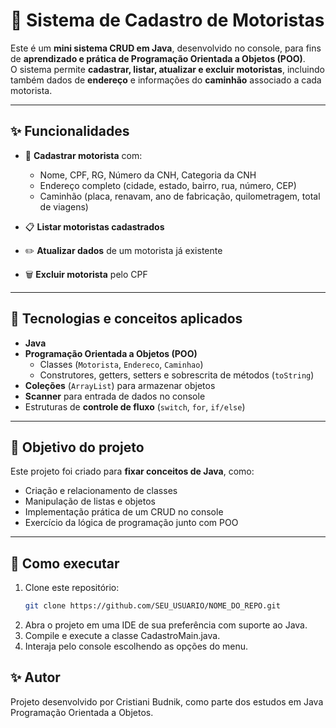 # 🚛 Sistema de Cadastro de Motoristas

Este é um **mini sistema CRUD em Java**, desenvolvido no console, para fins de **aprendizado e prática de Programação Orientada a Objetos (POO)**.  
O sistema permite **cadastrar, listar, atualizar e excluir motoristas**, incluindo também dados de **endereço** e informações do **caminhão** associado a cada motorista.

---

## ✨ Funcionalidades
- 📌 **Cadastrar motorista** com:
  - Nome, CPF, RG, Número da CNH, Categoria da CNH
  - Endereço completo (cidade, estado, bairro, rua, número, CEP)
  - Caminhão (placa, renavam, ano de fabricação, quilometragem, total de viagens)

- 📋 **Listar motoristas cadastrados**

- ✏️ **Atualizar dados** de um motorista já existente

- 🗑️ **Excluir motorista** pelo CPF

---

## 🔧 Tecnologias e conceitos aplicados
- **Java**
- **Programação Orientada a Objetos (POO)**  
  - Classes (`Motorista`, `Endereco`, `Caminhao`)  
  - Construtores, getters, setters e sobrescrita de métodos (`toString`)  
- **Coleções** (`ArrayList`) para armazenar objetos
- **Scanner** para entrada de dados no console
- Estruturas de **controle de fluxo** (`switch`, `for`, `if/else`)

---

## 🎯 Objetivo do projeto
Este projeto foi criado para **fixar conceitos de Java**, como:
- Criação e relacionamento de classes
- Manipulação de listas e objetos
- Implementação prática de um CRUD no console
- Exercício da lógica de programação junto com POO

---

## 🚀 Como executar
1. Clone este repositório:
   ```bash
   git clone https://github.com/SEU_USUARIO/NOME_DO_REPO.git

2. Abra o projeto em uma IDE de sua preferência com suporte ao Java.
3. Compile e execute a classe CadastroMain.java.
4. Interaja pelo console escolhendo as opções do menu.

## ✨ Autor

Projeto desenvolvido por Cristiani Budnik, como parte dos estudos em Java Programação Orientada a Objetos.
